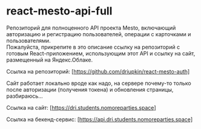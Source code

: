 # react-mesto-api-full
Репозиторий для полноценного API проекта Mesto, включающий авторизацию и регистрацию пользователей, операции с карточками и пользователями.  
Пожалуйста, прикрепите в это описание ссылку на репозиторий с готовым React-приложением, использующим этот API и ссылку на сайт, размещенный на Яндекс.Облаке.

Ссылка на репозиторий: [https://github.com/driupkin/react-mesto-auth] 

Сайт работает локально вроде как надо, на сервере почему-то только после авторизации (получения токена) и обновления страницы, разбираюсь...  

Ссылка на сайт: [https://dri.students.nomoreparties.space] 

Ссылка на бекенд-сервис: [https://api.dri.students.nomoreparties.space]
